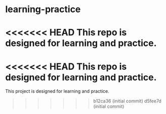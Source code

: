 # learning-practice
<<<<<<< HEAD
This repo is designed for learning and practice.
=======
<<<<<<< HEAD
This repo is designed for learning and practice.
=======
This project is designed for learning and practice.
>>>>>>> b12ca36 (initial commit)
>>>>>>> d5fee7d (initial commit)
